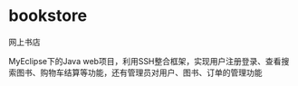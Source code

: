 bookstore
=========

网上书店

MyEclipse下的Java web项目，利用SSH整合框架，实现用户注册登录、查看搜索图书、购物车结算等功能，还有管理员对用户、图书、订单的管理功能
